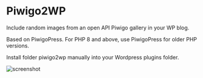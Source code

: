 # Piwigo2WP
Include random images from an open API Piwigo gallery in your WP blog.

Based on PiwigoPress. For PHP 8 and above, use PiwigoPress for older PHP versions.

Install folder piwigo2wp manually into your Wordpress plugins folder.


![screenshot](https://user-images.githubusercontent.com/71740645/144752348-b6a88c35-3839-4b61-a2ec-235e87d8d4b6.jpg)
